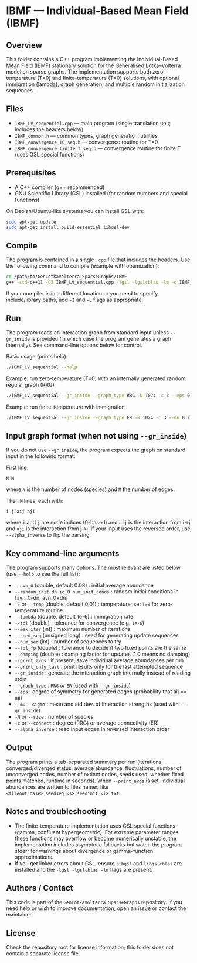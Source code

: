IBMF — Individual-Based Mean Field (IBMF)
=====================================

Overview
--------
This folder contains a C++ program implementing the Individual-Based Mean Field
(IBMF) stationary solution for the Generalised Lotka–Volterra model on sparse graphs.
The implementation supports both zero-temperature (T=0) and finite-temperature (T>0)
solutions, with optional immigration (lambda), graph generation, and multiple
random initialization sequences.

Files
-----
- `IBMF_LV_sequential.cpp`  — main program (single translation unit; includes the headers below)
- `IBMF_common.h`           — common types, graph generation, utilities
- `IBMF_convergence_T0_seq.h` — convergence routine for T=0
- `IBMF_convergence_finite_T_seq.h` — convergence routine for finite T (uses GSL special functions)

Prerequisites
-------------
- A C++ compiler (g++ recommended)
- GNU Scientific Library (GSL) installed (for random numbers and special functions)

On Debian/Ubuntu-like systems you can install GSL with:

```bash
sudo apt-get update
sudo apt-get install build-essential libgsl-dev
```

Compile
-------
The program is contained in a single `.cpp` file that includes the headers.
Use the following command to compile (example with optimization):

```bash
cd /path/to/GenLotkaVolterra_SparseGraphs/IBMF
g++ -std=c++11 -O3 IBMF_LV_sequential.cpp -lgsl -lgslcblas -lm -o IBMF_LV_sequential
```

If your compiler is in a different location or you need to specify include/library
paths, add `-I` and `-L` flags as appropriate.

Run
---
The program reads an interaction graph from standard input unless `--gr_inside` is
provided (in which case the program generates a graph internally). See command-line
options below for control.

Basic usage (prints help):

```bash
./IBMF_LV_sequential --help
```

Example: run zero-temperature (T=0) with an internally generated random regular graph (RRG)

```bash
./IBMF_LV_sequential --gr_inside --graph_type RRG -N 1024 -c 3 --eps 0.0 --mu 0.2 --sigma 0.0 --seed_graph 1 -T 0
```

Example: run finite-temperature with immigration

```bash
./IBMF_LV_sequential --gr_inside --graph_type ER -N 1024 -c 3 --mu 0.2 --sigma 0.1 --seed_graph 2 -T 0.01 --lambda 1e-6
```

Input graph format (when not using `--gr_inside`)
-------------------------------------------------
If you do not use `--gr_inside`, the program expects the graph on standard input in the following format:

First line:
```
N M
```
where `N` is the number of nodes (species) and `M` the number of edges.

Then `M` lines, each with:
```
i j aij aji
```
where `i` and `j` are node indices (0-based) and `aij` is the interaction from i->j and
`aji` is the interaction from j->i. If your input uses the reversed order, use
`--alpha_inverse` to flip the parsing.

Key command-line arguments
--------------------------
The program supports many options. The most relevant are listed below (use `--help` to see the full list):

- `--avn_0` (double, default 0.08) : initial average abundance
- `--random_init dn id_0 num_init_conds` : random initial conditions in [avn_0-dn, avn_0+dn]
- `-T` or `--temp` (double, default 0.01) : temperature; set `T=0` for zero-temperature routine
- `--lambda` (double, default 1e-6) : immigration rate
- `--tol` (double) : tolerance for convergence (e.g. `1e-6`)
- `--max_iter` (int) : maximum number of iterations
- `--seed_seq` (unsigned long) : seed for generating update sequences
- `--num_seq` (int) : number of sequences to try
- `--tol_fp` (double) : tolerance to decide if two fixed points are the same
- `--damping` (double) : damping factor for updates (1.0 means no damping)
- `--print_avgs` : if present, save individual average abundances per run
- `--print_only_last` : print results only for the last attempted sequence
- `--gr_inside` : generate the interaction graph internally instead of reading stdin
- `--graph_type` : `RRG` or `ER` (used with `--gr_inside`)
- `--eps` : degree of symmetry for generated edges (probability that aij == aji)
- `--mu` `--sigma` : mean and std.dev. of interaction strengths (used with `--gr_inside`)
- `-N` or `--size` : number of species
- `-c` or `--connect` : degree (RRG) or average connectivity (ER)
- `--alpha_inverse` : read input edges in reversed interaction order

Output
------
The program prints a tab-separated summary per run (iterations, converged/diverged status,
average abundance, fluctuations, number of unconverged nodes, number of extinct nodes,
seeds used, whether fixed points matched, runtime in seconds). When `--print_avgs` is set,
individual abundances are written to files named like `<fileout_base>_seedseq_<s>_seedinit_<i>.txt`.

Notes and troubleshooting
-------------------------
- The finite-temperature implementation uses GSL special functions (gamma, confluent hypergeometric).
  For extreme parameter ranges these functions may overflow or become numerically unstable; the
  implementation includes asymptotic fallbacks but watch the program stderr for warnings about
  divergence or gamma-function approximations.
- If you get linker errors about GSL, ensure `libgsl` and `libgslcblas` are installed and the
  `-lgsl -lgslcblas -lm` flags are present.

Authors / Contact
-----------------
This code is part of the `GenLotkaVolterra_SparseGraphs` repository.
If you need help or wish to improve documentation, open an issue or contact the maintainer.

License
-------
Check the repository root for license information; this folder does not contain a separate license file.
